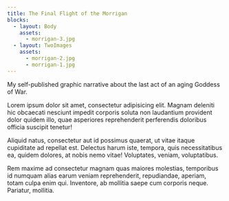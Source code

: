 ```yaml
---
title: The Final Flight of the Morrigan
blocks:
  - layout: Body
    assets:
      - morrigan-3.jpg
  - layout: TwoImages
    assets:
      - morrigan-2.jpg
      - morrigan-1.jpg
---
```


My self-published graphic narrative about the last act of an aging Goddess of War.

Lorem ipsum dolor sit amet, consectetur adipisicing elit. Magnam deleniti hic obcaecati nesciunt impedit corporis soluta non laudantium provident dolor quidem illo, quae asperiores reprehenderit perferendis doloribus officia suscipit tenetur!

Aliquid natus, consectetur aut id possimus quaerat, ut vitae itaque cupiditate ad repellat est. Delectus harum iste, tempora, quis necessitatibus ea, quidem dolores, at nobis nemo vitae! Voluptates, veniam, voluptatibus.

Rem maxime ad consectetur magnam quas maiores molestias, temporibus id numquam alias earum veniam reprehenderit, repudiandae, aperiam, totam culpa enim qui. Inventore, ab mollitia saepe cum corporis neque. Pariatur, mollitia.

